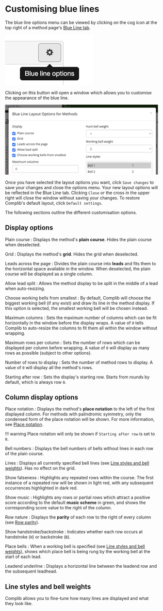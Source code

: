 # Customising blue lines

The blue line options menu can be viewed by clicking on the cog icon at the top right of a method page's [Blue Line tab](overview.md/#blue-line).

![Blue Line Options Button](../img/blueline_options_button.png)

Clicking on this button will open a window which allows you to customise the appearance of the blue line.

![Blue Line window header](../img/blueline_customise_window_top.png)

Once you have selected the layout options you want, click `Save changes` to save your changes and close the options menu. Your new layout options will be reflected in the Blue Line tab. Clicking `Close` or the cross in the upper right will close the window without saving your changes. To restore Complib's default layout, click `Default settings`.

The following sections outline the different customisation options.

## Display options

Plain course
:   Displays the method's **plain course**. Hides the plain course when deselected.

Grid
:   Displays the method's **grid**. Hides the grid when deselected.

Leads across the page
:   Divides the plain course into **leads** and fits them to the horizontal space available in the window. When deselected, the plain course will be displayed as a single column.

Allow lead split
:   Allows the method display to be split in the middle of a lead when auto-resizing.

Choose working bells from smallest
:   By default, Complib will choose the biggest working bell (if any exist) and draw its line in the method display. If this option is selected, the smallest working bell will be chosen instead.

Maximum columns
:   Sets the maximum number of columns which can be fit horizontally in the window before the display wraps. A value of `0` tells Complib to auto-resize the columns to fit them all within the window without wrapping.

Maximum rows per column
:   Sets the number of rows which can be displayed per column before wrapping. A value of `0` will display as many rows as possible (subject to other options).

Number of rows to display
:   Sets the number of method rows to display. A value of `0` will display all the method's rows.

Starting after row
:   Sets the display's starting row. Starts from rounds by default, which is always row `0`.

## Column display options

Place notation
:   Displays the method's **place notation** to the left of the first displayed column. For methods with palindromic symmetry, only the condensed form of the place notation will be shown. For more information, see [Place notation](place_notation.md).

!!! warning
    Place notation will only be shown if `Starting after row` is set to `0`.

Bell numbers
:   Displays the bell numbers of bells without lines in each row of the plain course.

Lines
:   Displays all currently specified bell lines (see [Line styles and bell weights](#line-styles-and-bell-weights)). Has no effect on the grid.

Show falseness
:   Highlights any repeated rows within the course. The first instance of a repeated row will be shown in light red, with any subsequent occurrences highlighted in dark red.

Show music
:   Highlights any rows or partial rows which attract a positive score according to the default **music scheme** in green, and shows the corresponding score value to the right of the column.

Row nature
:   Displays the **parity** of each row to the right of every column (see [Row parity](../advanced/row_parity.md)).

Show handstroke/backstroke
:   Indicates whether each row occurs at handstroke (`H`) or backstroke (`B`).

Place bells
:   When a working bell is specified (see [Line styles and bell weights](#line-styles-and-bell-weights)), shows which place bell is being rung by the working bell at the start of each lead.

Leadend underline
:   Displays a horizontal line between the leadend row and the subsequent leadhead.

## Line styles and bell weights
Complib allows you to fine-tune how many lines are displayed and what they look like.

